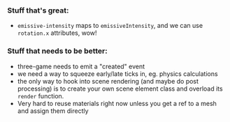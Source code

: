 ### Stuff that's great:

- `emissive-intensity` maps to `emissiveIntensity`, and we can use `rotation.x` attributes, wow!

### Stuff that needs to be better:

- three-game needs to emit a "created" event
- we need a way to squeeze early/late ticks in, eg. physics calculations
- the only way to hook into scene rendering (and maybe do post processing) is to create your own scene element class and overload its `render` function.
- Very hard to reuse materials right now unless you get a ref to a mesh and assign them directly
